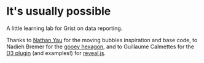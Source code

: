 # It's usually possible
A little learning lab for Grist on data reporting.

Thanks to [Nathan Yau](https://flowingdata.com/) for the moving bubbles inspiration and base code, to Nadieh Bremer for the [gooey hexagon](http://bl.ocks.org/nbremer/3da658e9a21cd3c71d0819f9698f3bfa), and to Guillaume Calmettes for the [D3 plugin](https://github.com/gcalmettes/reveal.js-d3) (and examples!) for [reveal.js](https://github.com/hakimel/reveal.js/).

